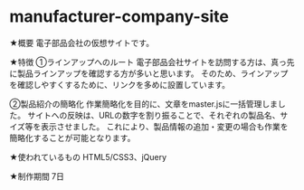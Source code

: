 # manufacturer-company-site
★概要
電子部品会社の仮想サイトです。

★特徴
①ラインアップへのルート
電子部品会社サイトを訪問する方は、真っ先に製品ラインアップを確認する方が多いと思います。
そのため、ラインアップを確認しやすくするために、リンクを多めに設置しています。

②製品紹介の簡略化
作業簡略化を目的に、文章をmaster.jsに一括管理しました。
サイトへの反映は、URLの数字を割り振ることで、それぞれの製品名、サイズ等を表示させました。 
これにより、製品情報の追加・変更の場合も作業を簡略化することが可能となります。

★使われているもの
HTML5/CSS3、jQuery

★制作期間
7日
